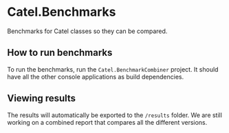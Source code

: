 # Catel.Benchmarks

Benchmarks for Catel classes so they can be compared.

## How to run benchmarks

To run the benchmarks, run the `Catel.BenchmarkCombiner` project. It should have all the other console applications as build dependencies.

## Viewing results

The results will automatically be exported to the `/results` folder. We are still working on a combined report that compares all the different versions.